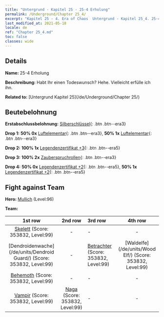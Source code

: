 ```yaml
---
title: "Untergrund - Kapitel 25 - 25-4 Erholung"
permalink: /Underground/Chapter 25_4/
excerpt: "Kapitel 25 - 4. Era of Chaos  Untergrund - Kapitel 25_4. 25-4 Erholung"
last_modified_at: 2021-05-18
locale: de
ref: "Chapter 25_4.md"
toc: false
classes: wide
---
```


## Details

 **Name:** 25-4 Erholung

 **Beschreibung:** Habt Ihr einen Todeswunsch? Hehe. Vielleicht erfülle ich ihn.

 **Related to:** [Untergrund Kapitel 25](/de/Underground/Chapter 25/)

## Beutebelohnung

 **Erstabschlussbelohnung:** [Silberschlüssel](/ItemsDE/con_693/){: .btn .btn--era3}

 **Drop 1:** **50% 0x** [Luftelementar](/ItemsDE/her_448/){: .btn .btn--era3}, **50% 1x** [Luftelementar](/ItemsDE/her_448/){: .btn .btn--era3}

 **Drop 2:** **100% 1x** [Legendenzertifikat +3](/ItemsDE/mat_88/){: .btn .btn--era5}

 **Drop 3:** **100% 2x** [Zauberspruchrollen](/ItemsDE/con_694/){: .btn .btn--era3}

 **Drop 4:** **50% 0x** [Legendenzertifikat +2](/ItemsDE/mat_81/){: .btn .btn--era5}, **50% 1x** [Legendenzertifikat +2](/ItemsDE/mat_81/){: .btn .btn--era5}


## Fight against Team
 **Hero:** [Mullich](/de/heroes/Mullich/) (Level:96)

 **Team:**


  | 1st row | 2nd row | 3rd row | 4th row |
  |:----:|:----:|:----|:----:|
  | [Skelett](/de/units/Skeleton/) (Score: 353832, Level:99)  | - | - | - |
  | [Dendroidenwache](/de/units/Dendroid Guard/) (Score: 353832, Level:99)  | - | [Betrachter](/de/units/Beholder/) (Score: 353832, Level:99)  | [Waldelfe](/de/units/Wood Elf/) (Score: 353832, Level:99)  |
  | [Behemoth](/de/units/Behemoth/) (Score: 353832, Level:99)  | - | - | - |
  | [Vampir](/de/units/Vampire/) (Score: 353832, Level:99)  | [Naga](/de/units/Naga/) (Score: 353832, Level:99)  | - | - |


